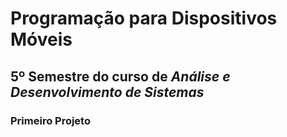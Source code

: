 # Programação para Dispositivos Móveis
## 5º Semestre do curso de *Análise e Desenvolvimento de Sistemas*

### Primeiro Projeto
